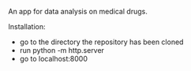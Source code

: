 An app for data analysis on medical drugs.

Installation: 
- go to the directory the repository has been cloned
- run python -m http.server
- go to localhost:8000
